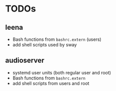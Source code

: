 # TODOs

## leena

* Bash functions from `bashrc.extern` (users)
* add shell scripts used by sway

## audioserver

* systemd user units (both regular user and root)
* Bash functions from `bashrc.extern`
* add shell scripts from users and root
